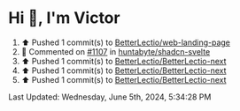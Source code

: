 <h1>Hi 👋, I'm Victor </h1>

<!--RECENT_ACTIVITY:start-->
1. ⬆️ Pushed 1 commit(s) to [BetterLectio/web-landing-page](https://github.com/BetterLectio/web-landing-page)<br>
2. 💬 Commented on [#1107](https://github.com/huntabyte/shadcn-svelte/issues/1107#issuecomment-2144609181) in [huntabyte/shadcn-svelte](https://github.com/huntabyte/shadcn-svelte)<br>
3. ⬆️ Pushed 1 commit(s) to [BetterLectio/BetterLectio-next](https://github.com/BetterLectio/BetterLectio-next)<br>
4. ⬆️ Pushed 1 commit(s) to [BetterLectio/BetterLectio-next](https://github.com/BetterLectio/BetterLectio-next)<br>
5. ⬆️ Pushed 1 commit(s) to [BetterLectio/BetterLectio-next](https://github.com/BetterLectio/BetterLectio-next)<br>
<!--RECENT_ACTIVITY:end-->

<!--RECENT_ACTIVITY:last_update-->
Last Updated: Wednesday, June 5th, 2024, 5:34:28 PM
<!--RECENT_ACTIVITY:last_update_end-->
